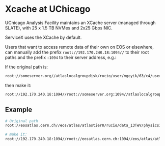 # Xcache at UChicago

UChicago Analysis Facility maintains an XCache server (managed through SLATE),
with 25 x 1.5 TB NVMes and 2x25 Gbps NIC.

ServiceX uses the XCache by default.

Users that want to access remote data of their own on EOS or elsewhere, can
manually add the prefix `root://192.170.240.18:1094//` to their root paths and
the prefix `:1094` to their server address, e.g.:

If the original path is:

```bash
root://someserver.org//atlaslocalgroupdisk/rucio/user/mgeyik/63/c4/user.mgeyik.26617246._000006.out.root
```

then make it:

```bash
root://192.170.240.18:1094//root://someserver.org:1094//atlaslocalgroupdisk/rucio/user/mgeyik/63/c4/user.mgeyik.26617246._000006.out.root
```

## Example

```bash
# Original path
root://eosatlas.cern.ch//eos/atlas/atlastier0/rucio/data_13TeV/physics1/data_13TeV.004345.physics_Main.eaq./data_13TeV.004345.physics_Main.eaq_0001.root

# make it:
root://192.170.240.18:1094//root://eosatlas.cern.ch:1094//eos/atlas/atlastier0/rucio/data_13TeV/physics1/data_13TeV.004345.physics_Main.eaq./data_13TeV.004345.physics_Main.eaq_0001.root
```

